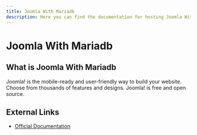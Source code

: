 ```yaml
---
title: Joomla With Mariadb
description: Here you can find the documentation for hosting Joomla With Mariadb with Coolify.
---
```


# Joomla With Mariadb

## What is Joomla With Mariadb

Joomla! is the mobile-ready and user-friendly way to build your website. Choose from thousands of features and designs. Joomla! is free and open source.

## External Links

- [Official Documentation](https://joomla.org?utm_source=coolify.io)
